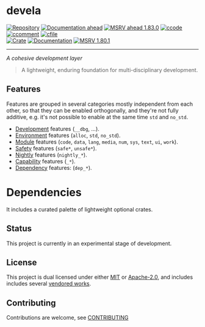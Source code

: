 # devela

[![Repository](https://flat.badgen.net/badge/github/v0.22.0/blue?icon=git)](https://github.com/andamira/devela)
[![Documentation ahead](https://flat.badgen.net/badge/docs/ahead*/blue)](https://andamira.github.io/libera/doc/devela/)
[![MSRV ahead 1.83.0](https://flat.badgen.net/badge/MSRV/1.83.0/blue)](https://releases.rs/docs/1.83.0/)
[![ccode](https://tokei.rs/b1/github/andamira/devela?category=code&style=flat-square)](https://github.com/andamira/devela)
[![ccomment](https://tokei.rs/b1/github/andamira/devela?category=comments&style=flat-square)](https://docs.rs/devela/)
[![cfile](https://tokei.rs/b1/github/andamira/devela?category=files&style=flat-square)](https://github.com/andamira/devela/tree/main/)
<br/>
[![Crate](https://img.shields.io/crates/v/devela.svg)](https://crates.io/crates/devela)
[![Documentation](https://docs.rs/devela/badge.svg)](https://docs.rs/devela/)
[![MSRV 1.80.1](https://flat.badgen.net/badge/MSRV/1.80.1/purple)](https://releases.rs/docs/1.80.1/)

---

*A cohesive development layer*

> A lightweight, enduring foundation for multi-disciplinary development.


## Features

Features are grouped in several categories mostly independent from each other,
so that they can be enabled orthogonally, and they're not fully additive,
e.g. it's not possible to enable at the same time `std` and `no_std`.

- [Development] features (`__dbg`, …).
- [Environment] features (`alloc`, `std`, `no_std`).
- [Module] features (`code`, `data`, `lang`, `media`, `num`, `sys`, `text`, `ui`, `work`).
- [Safety] features (`safe*`, `unsafe*`).
- [Nightly] features (`nightly_*`).
- [Capability] features (`_*`).
- [Dependency] features: (`dep_*`).

<!-- -->
[Development]: https://andamira.github.io/libera/doc/devela/_doc/features/index.html#development-features
[Environment]: https://andamira.github.io/libera/doc/devela/_doc/features/index.html#environment-features
[Module]: https://andamira.github.io/libera/doc/devela/_doc/features/index.html#module-features
[Safety]: https://andamira.github.io/libera/doc/devela/_doc/features/index.html#safety-features
[Nightly]: https://andamira.github.io/libera/doc/devela/_doc/features/index.html#nightly-features
[Capability]: https://andamira.github.io/libera/doc/devela/_doc/features/index.html#capability-features
[Dependency]: https://andamira.github.io/libera/doc/devela/_doc/features/index.html#dependency-features
<!-- -->
[Environment]: https://docs.rs/devela/latest/devela/_doc/features/index.html#environment-features
[Module]: https://docs.rs/devela/latest/devela/_doc/features/index.html#module-features
[Safety]: https://docs.rs/devela/latest/devela/_doc/features/index.html#safety-features
[Nightly]: https://docs.rs/devela/latest/devela/_doc/features/index.html#nightly-features
[Capability]: https://docs.rs/devela/latest/devela/_doc/features/index.html#capability-features
[Dependency]: https://docs.rs/devela/latest/devela/_doc/features/index.html#dependency-features

# Dependencies

It includes a curated palette of lightweight optional crates.


## Status
This project is currently in an experimental stage of development.

## License
This project is dual licensed under either [MIT](LICENSE-MIT)
or [Apache-2.0](LICENSE-APACHE), and includes includes several
[vendored works](DOCS/VENDORED.md).

## Contributing
Contributions are welcome, see [CONTRIBUTING](DOCS/CONTRIBUTING.md)
